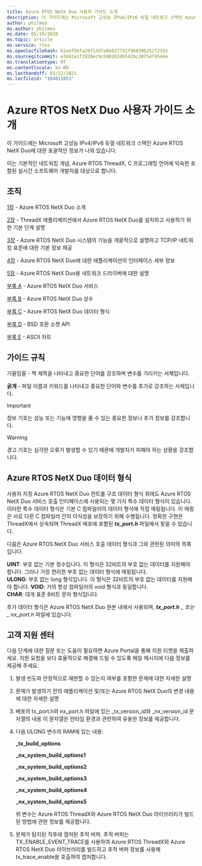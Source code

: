```yaml
---
title: Azure RTOS NetX Duo 사용자 가이드 소개
description: 이 가이드에는 Microsoft 고성능 IPv4/IPv6 듀얼 네트워크 스택인 Azure RTOS NetX Duo에 대한 포괄적인 정보가 나와 있습니다.
author: philmea
ms.author: philmea
ms.date: 05/19/2020
ms.topic: article
ms.service: rtos
ms.openlocfilehash: b1eef5bfa28f13d7a6b627792f96039b252f2355
ms.sourcegitcommit: e3d42e1f2920ec9cb002634b542bc20754f9544e
ms.translationtype: HT
ms.contentlocale: ko-KR
ms.lasthandoff: 03/22/2021
ms.locfileid: "104811053"
---
```

# <a name="about-the-azure-rtos-netx-duo-user-guide"></a>Azure RTOS NetX Duo 사용자 가이드 소개

이 가이드에는 Microsoft 고성능 IPv4/IPv6 듀얼 네트워크 스택인 Azure RTOS NetX Duo에 대한 포괄적인 정보가 나와 있습니다. 

이는 기본적인 네트워킹 개념, Azure RTOS ThreadX, C 프로그래밍 언어에 익숙한 포함된 실시간 소프트웨어 개발자를 대상으로 합니다.

## <a name="organization"></a>조직

[1장](chapter1.md) - Azure RTOS NetX Duo 소개

[2장](chapter2.md) - ThreadX 애플리케이션에서 Azure RTOS NetX Duo를 설치하고 사용하기 위한 기본 단계 설명

[3장](chapter3.md) - Azure RTOS NetX Duo 시스템의 기능을 개괄적으로 설명하고 TCP/IP 네트워킹 표준에 대한 기본 정보 제공

[4장](chapter4.md) - Azure RTOS NetX Duo에 대한 애플리케이션의 인터페이스 세부 정보

[5장](chapter5.md) - Azure RTOS NetX Duo용 네트워크 드라이버에 대한 설명

[부록 A](appendix-a.md) - Azure RTOS NetX Duo 서비스

[부록 B](appendix-b.md) - Azure RTOS NetX Duo 상수

[부록 C](appendix-c.md) - Azure RTOS NetX Duo 데이터 형식

[부록 D](appendix-d.md) - BSD 호환 소켓 API

[부록 E](appendix-e.md) - ASCII 차트

## <a name="guide-conventions"></a>가이드 규칙

기울임꼴 - 책 제목을 나타내고 중요한 단어를 강조하며 변수를 가리키는 서체입니다.

**굵게** - 파일 이름과 키워드를 나타내고 중요한 단어와 변수를 추가로 강조하는 서체입니다.

> [!IMPORTANT]
> 정보 기호는 성능 또는 기능에 영향을 줄 수 있는 중요한 정보나 추가 정보를 강조합니다.
 
> [!WARNING]
> 경고 기호는 심각한 오류가 발생할 수 있기 때문에 개발자가 피해야 하는 상황을 강조합니다.

## <a name="azure-rtos-netx-duo-data-types"></a>Azure RTOS NetX Duo 데이터 형식

사용자 지정 Azure RTOS NetX Duo 컨트롤 구조 데이터 형식 외에도 Azure RTOS NetX Duo 서비스 호출 인터페이스에 사용되는 몇 가지 특수 데이터 형식이 있습니다. 이러한 특수 데이터 형식은 기본 C 컴파일러의 데이터 형식에 직접 매핑됩니다. 이 매핑은 서로 다른 C 컴파일러 간의 이식성을 보장하기 위해 수행됩니다. 정확한 구현은 ThreadX에서 상속되며 ThreadX 배포에 포함된 ***tx_port.h*** 파일에서 찾을 수 있습니다.

다음은 Azure RTOS NetX Duo 서비스 호출 데이터 형식과 그와 관련된 의미의 목록입니다.

**UINT**: 부호 없는 기본 정수입니다. 이 형식은 32비트의 부호 없는 데이터를 지원해야 합니다. 그러나 가장 편리한 부호 없는 데이터 형식에 매핑됩니다.  
**ULONG**: 부호 없는 long 형식입니다. 이 형식은 32비트의 부호 없는 데이터를 지원해야 합니다.
**VOID**: 거의 항상 컴파일러의 void 형식과 동일합니다.  
**CHAR**: 대개 표준 8비트 문자 형식입니다.  

추가 데이터 형식은 Azure RTOS NetX Duo 원본 내에서 사용되며, ***tx_port.h** _ 또는 _ *_nx_port.h_** 파일에 있습니다.

## <a name="customer-support-center"></a>고객 지원 센터

다음 단계에 대한 질문 또는 도움이 필요하면 Azure Portal을 통해 지원 티켓을 제출하세요. 지원 요청을 보다 효율적으로 해결해 드릴 수 있도록 메일 메시지에 다음 정보를 제공해 주세요.

1. 발생 빈도와 안정적으로 재현할 수 있는지 여부를 포함한 문제에 대한 자세한 설명
2. 문제가 발생하기 전의 애플리케이션 및/또는 Azure RTOS NetX Duo의 변경 내용에 대한 자세한 설명
3. 배포의 tx_port.h와 nx_port.h 파일에 있는 _tx_version_id와 _nx_version_id 문자열의 내용 이 문자열은 런타임 환경과 관련하여 유용한 정보를 제공합니다.
4. 다음 ULONG 변수의 RAM에 있는 내용:

    **_tx_build_options**

    **_nx_system_build_options1**

    **_nx_system_build_options2**

    **_nx_system_build_options3**

    **_nx_system_build_options4**

    **_nx_system_build_options5**

    위 변수는 Azure RTOS ThreadX와 Azure RTOS NetX Duo 라이브러리가 빌드된 방법에 관한 정보를 제공합니다.

5. 문제가 탐지된 직후에 캡처된 추적 버퍼. 추적 버퍼는 TX_ENABLE_EVENT_TRACE를 사용하여 Azure RTOS ThreadX와 Azure RTOS NetX Duo 라이브러리를 빌드하고 추적 버퍼 정보를 사용해 tx_trace_enable을 호출하여 캡처합니다.
